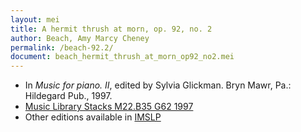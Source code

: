 ```yaml
---
layout: mei
title: A hermit thrush at morn, op. 92, no. 2
author: Beach, Amy Marcy Cheney
permalink: /beach-92.2/
document: beach_hermit_thrush_at_morn_op92_no2.mei
---
```


- In *Music for piano. II*, edited by Sylvia Glickman. Bryn Mawr, Pa.: Hildegard Pub., 1997.
- <a href="https://tufts-primo.hosted.exlibrisgroup.com/permalink/f/bnf7qa/01TUN_ALMA2187518310003851" target="_blank">Music Library Stacks M22.B35 G62 1997</a>
- Other editions available in <a href="https://imslp.org/wiki/Hermit_Thrush%2C_Op.92_(Beach%2C_Amy_Marcy)" target="_blank">IMSLP</a>

